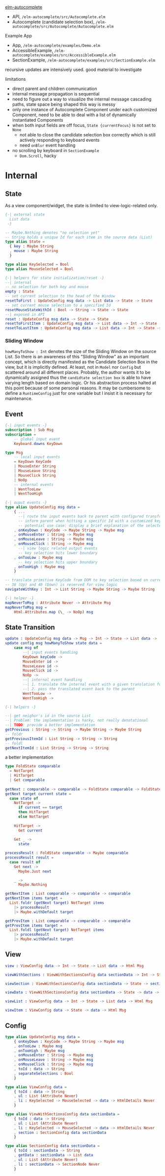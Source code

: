 [elm-autocomplete](https://github.com/thebritican/elm-autocomplete)
- API, `/elm-autocomplete/src/Autocomplete.elm`
- Autocomplete (candidate selection box), `/elm-autocomplete/src/Autocomplete/Autocomplete.elm`

Example App
- App, `/elm-autocomplete/examples/Demo.elm`
- AccessibleExample, `/elm-autocomplete/examples/src/AccessibleExample.elm`
- SectionExample, `/elm-autocomplete/examples/src/SectionExample.elm`


recursive updates are intensively used.
good material to investigate

limitations
- direct parent and children communication
- internal message propagation is sequential
- need to figure out a way to visualize the internal message cascading paths,
state space being shaped this way is messy
- only one instance of Autocomplete Component under each customized Component,
need to be able to deal with a list of dynamically instantiated Components
- when both input fields are off focus, `State {currentFocus}` is not set to `None`
  - not able to close the candidate selection box correctly which is still actively responding to keyboard events
  - need `onBlur` event handling
- no scrolling by keyboard in `SectionExample`
  - `Dom.Scroll`, hacky

# Internal

## State

As a view component/widget, the state is limited to view-logic-related only.

```elm
{-| external state
  List data
 -}

-- Maybe.Nothing denotes "no selection yet"
-- String holds a unique Id for each item in the source data (List)
type alias State =
  { key : Maybe String 
  , mouse : Maybe String 
  }

type alias KeySelected = Bool
type alias MouseSelected = Bool

{-| helpers for state initialization/reset -}
--| internal
-- no selection for both key and mouse
empty : State
-- set current selection to the head of the Window
resetToFirst : UpdateConfig msg data -> List data -> State -> State
-- set current mouse selection to a specified Id
resetMouseStateWithId : Bool -> String -> State -> State
--| exposed in API
reset : UpdateConfig msg data -> State -> State
resetToFirstItem : UpdateConfig msg data -> List data -> Int -> State -> State
resetToLastItem : UpdateConfig msg data -> List data -> Int -> State -> State
```

### Sliding Window
`howManyToShow : Int` denotes the size of the Sliding Window on the source List.
So there is an awareness of this "Sliding Window" as an important concept, which is directly manifested as the Candidate Selection Box in the view, but it is implicitly defined.
At least, not in `Model` nor `Config` but scattered around all different places.
Probably, the author wants it to be dynamically assigned thus the `candidtate selection box` is able to have varying length based on domain logic.
Or his abstraction process halted at this point because of some personal reasons.
It may be cumbersome to define a `RuntimeConfig` just for one variable but I insist it is necessary for maintenance.

## Event

```elm
{-| input events -}
subscription : Sub Msg
subscription =
    -- global input event
    Keyboard.downs KeyDown

type Msg
    -- local input events
    = KeyDown KeyCode
    | MouseEnter String
    | MouseLeave String
    | MouseClick String
    | NoOp
    -- internal events
    | WentTooLow
    | WentTooHigh

{-| ouput events -}
type alias UpdateConfig msg data =
    { ...
      --| route the input events back to parent with configured transformations.
      -- inform parent when hitting a specific Id with a customized key
      -- potential use case: display a brief explanation of the selected item
    , onKeyDown : KeyCode -> Maybe String -> Maybe msg
    , onMouseEnter : String -> Maybe msg
    , onMouseLeave : String -> Maybe msg
    , onMouseClick : String -> Maybe msg
      --| view logic related output events
      -- key selection hits lower boundary
    , onTooLow : Maybe msg
      -- key selection hits upper boundary
    , onTooHigh : Maybe msg
    }

-- translate primitive KeyCode from DOM to key selection based on current key selection
-- 38 (Up) and 40 (Down) is reserved for view logic
navigateWithKey : Int -> List String -> Maybe String -> Maybe String

{-| helper -}
mapNeverToMsg : Attribute Never -> Attribute Msg
mapNeverToMsg msg =
    Html.Attributes.map (\_ -> NoOp) msg

```

## State Transition

```elm
update : UpdateConfig msg data -> Msg -> Int -> State -> List data -> ( State, Maybe msg )
update config msg howManyToShow state data =
    case msg of
        --| input events handling
        KeyDown keyCode ->
        MouseEnter id ->
        MouseLeave id ->
        MouseClick id ->
        NoOp ->
        --| internal event handling
        --| 1. translate the internal event with a given translation function in Config
        --| 2. pass the translated event back to the parent
        WentTooLow ->
        WentTooHigh ->

{-| helpers -}

--| get neighor's id in the source List
--| Problem: the implementation is hacky, not really denotational
--| TODO: provide a better implementation
getPrevious : String -> String -> Maybe String -> Maybe String
-- foldr
getPreviousItemId : List String -> String -> String
-- foldl
getNextItemId : List String -> String -> String
```

a better implementation
```elm
type FoldState comparable
  = NotTarget
  | HitTarget
  | Get comparable
  
getNext : comparable -> comparable -> FoldState comparable -> FoldState comparable
getNext target current state =
  case state of
    NotTarget ->
      if current == target
      then HitTarget
      else NotTarget
      
    HitTarget ->
      Get current
      
    Get _ ->
      state

processResult : FoldState comparable -> Maybe comparable
processResult result = 
  case result of
    Get next ->
      Maybe.Just next

    _ ->
      Maybe.Nothing

getNextItem : List comparable -> comparable -> comparable
getNextItem items target =
  List.foldr (getNext target) NotTarget items
    |> processResult
    |> Maybe.withDefault target

getPrevItem : List comparable -> comparable -> comparable
getPrevItem items target =
  List.foldl (getNext target) NotTarget items
    |> processResult
    |> Maybe.withDefault target
```

## View

```elm
view : ViewConfig data -> Int -> State -> List data -> Html Msg

viewWithSections : ViewWithSectionsConfig data sectionData -> Int -> State -> List sectionData -> Html Msg

viewSection : ViewWithSectionsConfig data sectionData -> State -> sectionData -> Html Msg

viewData : ViewWithSectionsConfig data sectionData -> State -> data -> Html Msg

viewList : ViewConfig data -> Int -> State -> List data -> Html Msg

viewItem : ViewConfig data -> State -> data -> Html Msg
```

## Config

```elm
type alias UpdateConfig msg data =
    { onKeyDown : KeyCode -> Maybe String -> Maybe msg
    , onTooLow : Maybe msg
    , onTooHigh : Maybe msg
    , onMouseEnter : String -> Maybe msg
    , onMouseLeave : String -> Maybe msg
    , onMouseClick : String -> Maybe msg
    , toId : data -> String
    , separateSelections : Bool
    }

type alias ViewConfig data =
    { toId : data -> String
    , ul : List (Attribute Never)
    , li : KeySelected -> MouseSelected -> data -> HtmlDetails Never
    }

type alias ViewWithSectionsConfig data sectionData =
    { toId : data -> String
    , ul : List (Attribute Never)
    , li : KeySelected -> MouseSelected -> data -> HtmlDetails Never
    , section : SectionConfig data sectionData
    }

type alias SectionConfig data sectionData =
    { toId : sectionData -> String
    , getData : sectionData -> List data
    , ul : List (Attribute Never)
    , li : sectionData -> SectionNode Never
    }
```
